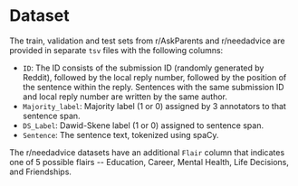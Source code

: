 # Dataset

The train, validation and test sets from r/AskParents and r/needadvice are provided in separate `tsv` files with the following columns:
- `ID`: The ID consists of the submission ID (randomly generated by Reddit), followed by the local reply number, followed by the position of the sentence within the reply. Sentences with the same submission ID and local reply number are written by the same author.
- `Majority_label`: Majority label (1 or 0) assigned by 3 annotators to that sentence span.
- `DS_Label`: Dawid-Skene label (1 or 0) assigned to sentence span.
- `Sentence`: The sentence text, tokenized using spaCy.

The r/needadvice datasets have an additional `Flair` column that indicates one of 5 possible flairs -- Education, Career, Mental Health, Life Decisions, and Friendships.

